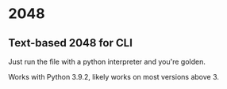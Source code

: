 # 2048
## Text-based 2048 for CLI

Just run the file with a python interpreter and you're golden.

Works with Python 3.9.2, likely works on most versions above 3.
